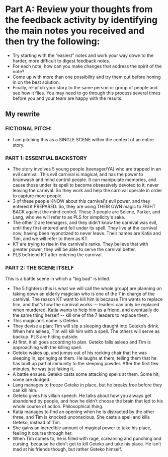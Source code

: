 # Part A: Review your thoughts from the feedback activity by identifying the main notes you received and then try the following:

- Try starting with the “easiest” notes and work your way down to the harder, more difficult to digest feedback notes.
- For each note, how can you make changes that address the spirit of the note?
- Come up with more than one possibility and try them out before honing in on the best solution.
- Finally, re-pitch your story to the same person or group of people and see how it flies. You may need to go through this process several times before you and your team are happy with the results.

## My rewrite
### FICTIONAL PITCH: 

- I am pitching this as a SINGLE SCENE within the context of an entire story. 

### PART 1: ESSENTIAL BACKSTORY

- The story involves 5 young people (teenager/YA) who are trapped in an evil carnival. This evil carnival is magical, and has the power to brainwash and mind control people. It can manipulate memories, and cause those under its spell to become obsessively devoted to it, never leaving the carnival. So they work and help the carnival operate in order to capture more people. 
- 3 of these people KNOW about this carnival's evil power, and they entered it PREPARED. So, they are using THEIR OWN magic to FIGHT BACK against the mind control. These 3 people are Selene, Parker, and Lang, who we will refer to as PLS for simplicity's sake. 
- The other 2 are teenagers, and they didn't know the carnival was evil, until they first entered and fell under its spell. They live at the carnival now, having been hypnotized to never leave. Their names are Katia and Tim, and we will refer to them as KT. 
- KT are trying to rise in the carnival’s ranks. They believe that with greater power, they will be able to serve the carnival better. 
- PLS befriend KT after entering the carnival. 


### PART 2: THE SCENE ITSELF

This is a battle scene in which a “big bad” is killed. 

- The 5 fighters (this is what we will call the whole group) are planning on taking down an elderly magician who is one of the 7 in charge of the carnival. The reason KT want to kill him is because Tim wants to replace him, and that’s how the carnival works — leaders can only be replaced when murdered. Katia wants to help him as a friend, and eventually do the same thing herself -- kill one of the 7 leaders to replace them. 
- This magician’s name is Geteko. 
- They devise a plan: Tim will slip a sleeping draught into Geteko’s drink. When he’s asleep, Tim will kill him with a spell. The others will serve as backup. PLS are hiding outside. 
- At first, it all goes according to plan. Geteko falls asleep and Tim is approaching with the killing spell. 
- Geteko wakes up, and jumps out of his rocking chair that he was sleeping in, springing at them. He laughs at them, telling them that he has built up partial immunity to the sleeping powder. After the first few minutes, he was just faking it. 
- A battle ensues. Geteko casts some attacking spells at them. Some hit, some are dodged. 
- Lang manages to freeze Geteko in place, but he breaks free before they can kill him. 
- Geteko gives his villain speech. He talks about how you always get abandoned by people, and how he didn’t choose the brain that led to his whole course of action. Philosophical thing. 
- Katia manages to find an opening when he is distracted by the other three, and Tim is knocked unconscious. She casts a spell and kills Geteko, instead of Tim. 
- She gains an incredible amount of magical power to take his place, feeling it course through her. 
- When Tim comes to, he is filled with rage, screaming and punching and cursing, because he didn't get to kill Geteko and take his place. He isn’t mad at his friends though, but rather Geteko himself. 
